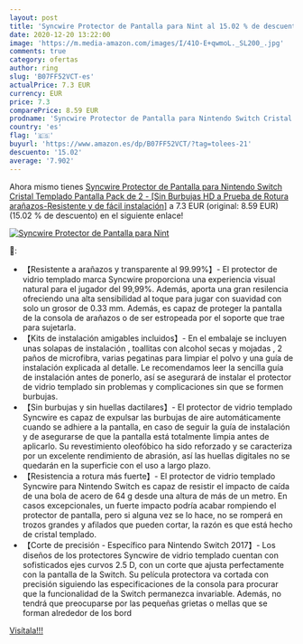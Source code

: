 ```yaml
---
layout: post
title: 'Syncwire Protector de Pantalla para Nint al 15.02 % de descuento'
date: 2020-12-20 13:22:00
image: 'https://m.media-amazon.com/images/I/41O-E+qwmoL._SL200_.jpg'
comments: true
category: ofertas
author: ring
slug: 'B07FF52VCT-es'
actualPrice: 7.3 EUR
currency: EUR
price: 7.3
comparePrice: 8.59 EUR
prodname: 'Syncwire Protector de Pantalla para Nintendo Switch Cristal Templado Pantalla  Pack de 2  - [Sin Burbujas  HD  a Prueba de Rotura  arañazos-Resistente y de fácil instalación]'
country: 'es'
flag: '🇪🇸'
buyurl: 'https://www.amazon.es/dp/B07FF52VCT/?tag=tolees-21'
descuento: '15.02'
average: '7.902'
---
```


Ahora mismo tienes [Syncwire Protector de Pantalla para Nintendo Switch Cristal Templado Pantalla  Pack de 2  - [Sin Burbujas  HD  a Prueba de Rotura  arañazos-Resistente y de fácil instalación]](https://www.amazon.es/dp/B07FF52VCT/?tag=tolees-21) a 7.3 EUR (original: 8.59 EUR) (15.02 %  de descuento) en el siguiente enlace!

[![Syncwire Protector de Pantalla para Nint](https://m.media-amazon.com/images/I/41O-E+qwmoL._SL200_.jpg)](https://www.amazon.es/dp/B07FF52VCT/?tag=tolees-21)

🔎:

- 【Resistente a arañazos y transparente al 99.99%】- El protector de vidrio templado marca Syncwire proporciona una experiencia visual natural para el jugador del 99,99%. Además, aporta una gran resilencia ofreciendo una alta sensibilidad al toque para jugar con suavidad con solo un grosor de 0.33 mm. Además, es capaz de proteger la pantalla de la consola de arañazos o de ser estropeada por el soporte que trae para sujetarla.
- 【Kits de instalación amigables incluidos】- En el embalaje se incluyen unas solapas de instalación , toallitas con alcohol secas y mojadas , 2 paños de microfibra, varias pegatinas para limpiar el polvo y una guía de instalación explicada al detalle. Le recomendamos leer la sencilla guía de instalación antes de ponerlo, así se asegurará de instalar el protector de vidrio templado sin problemas y complicaciones sin que se formen burbujas.
- 【Sin burbujas y sin huellas dactilares】- El protector de vidrio templado Syncwire es capaz de expulsar las burbujas de aire automáticamente cuando se adhiere a la pantalla, en caso de seguir la guía de instalación y de asegurarse de que la pantalla está totalmente limpia antes de aplicarlo. Su revestimiento oleofóbico ha sido reforzado y se caracteriza por un excelente rendimiento de abrasión, así las huellas digitales no se quedarán en la superficie con el uso a largo plazo.
- 【Resistencia a rotura más fuerte】- El protector de vidrio templado Syncwire para Nintendo Switch es capaz de resistir el impacto de caída de una bola de acero de 64 g desde una altura de más de un metro. En casos excepcionales, un fuerte impacto podría acabar rompiendo el protector de pantalla, pero si alguna vez se lo hace, no se romperá en trozos grandes y afilados que pueden cortar, la razón es que está hecho de cristal templado.
- 【Corte de precisión - Específico para Nintendo Switch 2017】- Los diseños de los protectores Syncwire de vidrio templado cuentan con sofisticados ejes curvos 2.5 D, con un corte que ajusta perfectamente con la pantalla de la Switch. Su película protectora va cortada con precisión siguiendo las especificaciones de la consola para procurar que la funcionalidad de la Switch permanezca invariable. Además, no tendrá que preocuparse por las pequeñas grietas o mellas que se forman alrededor de los bord

[Visítala!!!](https://www.amazon.es/dp/B07FF52VCT/?tag=tolees-21)
